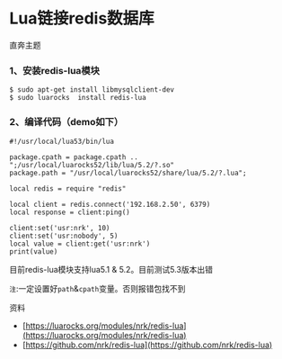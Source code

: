 # Lua链接redis数据库

直奔主题

### 1、安装redis-lua模块
```
$ sudo apt-get install libmysqlclient-dev
$ sudo luarocks  install redis-lua
```

### 2、编译代码（demo如下）
```
#!/usr/local/lua53/bin/lua

package.cpath = package.cpath .. ";/usr/local/luarocks52/lib/lua/5.2/?.so"
package.path = "/usr/local/luarocks52/share/lua/5.2/?.lua";

local redis = require "redis"

local client = redis.connect('192.168.2.50', 6379)
local response = client:ping()

client:set('usr:nrk', 10)
client:set('usr:nobody', 5)
local value = client:get('usr:nrk')  
print(value)
```
目前redis-lua模块支持lua5.1 & 5.2。目前测试5.3版本出错

`注`:一定设置好`path`&`cpath`变量。否则报错包找不到

资料
- [https://luarocks.org/modules/nrk/redis-lua](https://luarocks.org/modules/nrk/redis-lua)
- [https://github.com/nrk/redis-lua](https://github.com/nrk/redis-lua)
